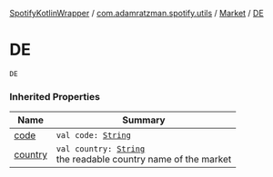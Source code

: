 [SpotifyKotlinWrapper](../../index.md) / [com.adamratzman.spotify.utils](../index.md) / [Market](index.md) / [DE](./-d-e.md)

# DE

`DE`

### Inherited Properties

| Name | Summary |
|---|---|
| [code](code.md) | `val code: `[`String`](https://kotlinlang.org/api/latest/jvm/stdlib/kotlin/-string/index.html) |
| [country](country.md) | `val country: `[`String`](https://kotlinlang.org/api/latest/jvm/stdlib/kotlin/-string/index.html)<br>the readable country name of the market |
